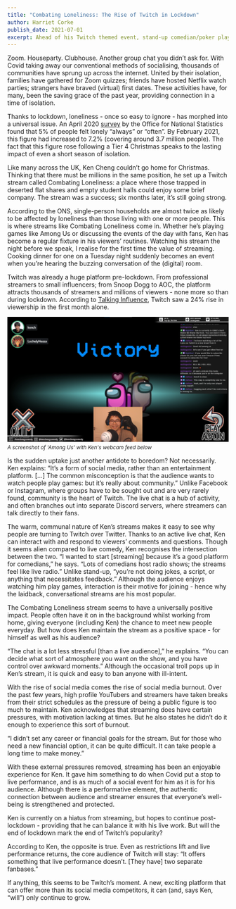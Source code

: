 ```yaml
---
title: "Combating Loneliness: The Rise of Twitch in Lockdown"
author: Harriet Corke  
publish_date: 2021-07-01
excerpt: Ahead of his Twitch themed event, stand-up comedian/poker player/Joke of the Fringe award winner Ken Cheng speaks to Sightlines about the streaming platform and what makes it special.
---
```


Zoom. Houseparty. Clubhouse. Another group chat you didn’t ask for. With Covid taking away our conventional methods of socialising, thousands of communities have sprung up across the internet. United by their isolation, families have gathered for Zoom quizzes; friends have hosted Netflix watch parties; strangers have braved (virtual) first dates. These activities have, for many, been the saving grace of the past year, providing connection in a time of isolation. 

Thanks to lockdown, loneliness - once so easy to ignore - has morphed into a universal issue. An April 2020
[survey](https://www.ons.gov.uk/peoplepopulationandcommunity/wellbeing/articles/mappinglonelinessduringthecoronaviruspandemic/2021-04-07) by the Office for National Statistics found that 5% of people felt lonely “always” or “often”. By February 2021, this figure had increased to 7.2% (covering around 3.7 million people). The fact that this figure rose following a Tier 4 Christmas speaks to the lasting impact of even a short season of isolation.

Like many across the UK, Ken Cheng couldn’t go home for Christmas. Thinking that there must be millions in the same position, he set up a Twitch stream called Combating Loneliness: a place where those trapped in deserted flat shares and empty student halls could enjoy some brief company. The stream was a success; six months later, it’s still going strong. 

According to the ONS, single-person households are almost twice as likely to be affected by loneliness than those living with one or more people. This is where streams like Combating Loneliness come in. Whether he’s playing games like Among Us or discussing the events of the day with fans, Ken has become a regular fixture in his viewers’ routines. Watching his stream the night before we speak, I realise for the first time the value of streaming. Cooking dinner for one on a Tuesday night suddenly becomes an event when you’re hearing the buzzing conversation of the (digital) room.

Twitch was already a huge platform pre-lockdown. From professional streamers to small influencers; from Snoop Dogg to AOC, the platform attracts thousands of streamers and millions of viewers - none more so than during lockdown. According to [Talking Influence](https://talkinginfluence.com/2020/04/07/covid-19-lockdown-leads-to-24-increase-in-twitch-viewership/), Twitch saw a 24% rise in viewership in the first month alone.

![A screenshot of 'Among Us' with Ken's webcam feed below](/static/img/in-focus/twitch.png)
<small class="caption"><em>A screenshot of 'Among Us' with Ken's webcam feed below</em></small>

Is the sudden uptake just another antidote to boredom? Not necessarily. Ken explains: “It’s a form of social media, rather than an entertainment platform. […] The common misconception is that the audience wants to watch people play games: but it’s really about community.” Unlike Facebook or Instagram, where groups have to be sought out and are very rarely found, community is the heart of Twitch. The live chat is a hub of activity, and often branches out into separate Discord servers, where streamers can talk directly to their fans.

The warm, communal nature of Ken’s streams makes it easy to see why people are turning to Twitch over Twitter. Thanks to an active live chat, Ken can interact with and respond to viewers’ comments and questions. Though it seems alien compared to live comedy, Ken recognises the intersection between the two. “I wanted to start [streaming] because it’s a good platform for comedians,” he says. “Lots of comedians host radio shows; the streams feel like live radio.” Unlike stand-up, “you’re not doing jokes, a script, or anything that necessitates feedback.” Although the audience enjoys watching him play games, interaction is their motive for joining - hence why the laidback, conversational streams are his most popular. 

The Combating Loneliness stream seems to have a universally positive impact. People often have it on in the background whilst working from home, giving everyone (including Ken) the chance to meet new people everyday. But how does Ken maintain the stream as a positive space - for himself as well as his audience?

“The chat is a lot less stressful [than a live audience],” he explains. “You can decide what sort of atmosphere you want on the show, and you have control over awkward moments.” Although the occasional troll pops up in Ken’s stream, it is quick and easy to ban anyone with ill-intent.

With the rise of social media comes the rise of social media burnout. Over the past few years, high profile YouTubers and streamers have taken breaks from their strict schedules as the pressure of being a public figure is too much to maintain. Ken acknowledges that streaming does have certain pressures, with motivation lacking at times. But he also states he didn’t do it enough to experience this sort of burnout.

“I didn’t set any career or financial goals for the stream. But for those who need a new financial option, it can be quite difficult. It can take people a long time to make money.”

With these external pressures removed, streaming has been an enjoyable experience for Ken. It gave him something to do when Covid put a stop to live performance, and is as much of a social event for him as it is for his audience. Although there is a performative element, the authentic connection between audience and streamer ensures that everyone’s well-being is strengthened and protected.

Ken is currently on a hiatus from streaming, but hopes to continue post-lockdown - providing that he can balance it with his live work. But will the end of lockdown mark the end of Twitch’s popularity?

According to Ken, the opposite is true. Even as restrictions lift and live performance returns, the core audience of Twitch will stay: “It offers something that live performance doesn’t. [They have] two separate fanbases.”

If anything, this seems to be Twitch’s moment. A new, exciting platform that can offer more than its social media competitors, it can (and, says Ken, “will”) only continue to grow. 
